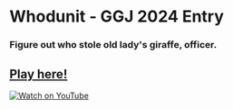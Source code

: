 # Whodunit - GGJ 2024 Entry

### Figure out who stole old lady's giraffe, officer.

## [Play here!](https://pavle-goloskokovic.github.io/whodunit/)

[![Watch on YouTube](https://github.com/pavle-goloskokovic/whodunit/assets/7340300/3c4ad9bd-4796-4201-b911-408325461748)](https://youtu.be/AbmsoUE-C0g)
